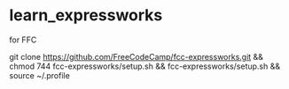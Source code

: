 # learn_expressworks
for FFC


git clone https://github.com/FreeCodeCamp/fcc-expressworks.git && chmod 744 fcc-expressworks/setup.sh && fcc-expressworks/setup.sh && source ~/.profile
